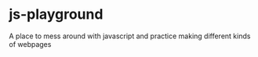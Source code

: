 # js-playground
A place to mess around with javascript and practice making different kinds of webpages
